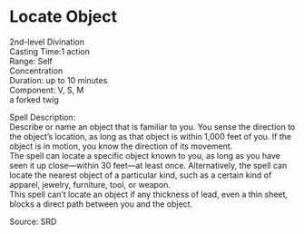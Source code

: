 # Locate Object
2nd-level Divination<br>
Casting Time:1 action<br>
Range: Self<br>
Concentration<br>
Duration: up to 10 minutes<br>
Component: V, S, M<br>
a forked twig

Spell Description:<br>
Describe or name an object that is familiar to you. You sense the direction to the object’s location, as long as that object is within 1,000 feet of you. If the object is in motion, you know the direction of its movement.<br>The spell can locate a specific object known to you, as long as you have seen it up close—within 30 feet—at least once. Alternatively, the spell can locate the nearest object of a particular kind, such as a certain kind of apparel, jewelry, furniture, tool, or weapon.<br>This spell can’t locate an object if any thickness of lead, even a thin sheet, blocks a direct path between you and the object.

Source: SRD